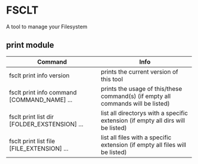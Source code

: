 # FSCLT
A tool to manage your Filesystem

## print module

Command										|Info
--------------------------------------------|----------------------
fsclt print info version					| prints the current version of this tool
fsclt print info command [COMMAND_NAME]	...	| prints the usage of this/these command(s) (if empty all commands will be listed)
fsclt print list dir [FOLDER_EXSTENSION] ...| list all directorys with a specific extension (if empty all dirs will be listed)
fsclt print list file [FILE_EXTENSION] ...	| list all files with a specific extension (if empty all files will be listed)

